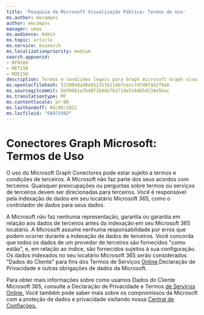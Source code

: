```yaml
---
title: 'Pesquisa da Microsoft Visualização Pública: Termos de Uso'
ms.author: mecampos
author: mecampos
manager: umas
ms.audience: Admin
ms.topic: article
ms.service: mssearch
ms.localizationpriority: medium
search.appverid:
- BFB160
- MET150
- MOE150
description: Termos e condições legais para Graph microsoft Graph visualização pública para Pesquisa da Microsoft
ms.openlocfilehash: 5230048ad0eb52353621dbfcecc74fd8f4d2f0a6
ms.sourcegitcommit: bb99601a7bd0f16dde7b271de516465d134e5bac
ms.translationtype: MT
ms.contentlocale: pt-BR
ms.lasthandoff: 09/08/2021
ms.locfileid: "58973392"
---
```

<!---Previous ms.author: anfowler --->

# <a name="microsoft-graph-connectors-terms-of-use"></a>Conectores Graph Microsoft: Termos de Uso

O uso do Microsoft Graph Conectores pode estar sujeito a termos e condições de terceiros. A Microsoft não faz parte dos seus acordos com terceiros. Quaisquer preocupações ou perguntas sobre termos ou serviços de terceiros devem ser direcionadas para terceiros. Você é responsável pela indexação de dados em seu locatário Microsoft 365, como o controlador de dados para seus dados.

A Microsoft não faz nenhuma representação, garantia ou garantia em relação aos dados de terceiros antes da indexação em seu Microsoft 365 locatário.  A Microsoft assume nenhuma responsabilidade por erros que podem ocorrer durante a indexação de dados de terceiros.  Você concorda que todos os dados de um provedor de terceiros são fornecidos "como estão", e, em relação ao índice, são fornecidos sujeitos à sua configuração. Os dados indexados no seu locatário Microsoft 365 serão considerados "Dados do [](https://privacy.microsoft.com/privacystatement)Cliente" para fins dos Termos de Serviços [Online,](http://www.microsoftvolumelicensing.com/Downloader.aspx?documenttype=OST&lang=English)Declaração de Privacidade e outras obrigações de dados da Microsoft.

Para obter mais informações sobre como usamos Dados do Cliente Microsoft 365, consulte a Declaração de Privacidade e Termos [de Serviços Online.](https://privacy.microsoft.com/privacystatement) [](http://www.microsoftvolumelicensing.com/Downloader.aspx?documenttype=OST&lang=English) Você também pode saber mais sobre os compromissos da Microsoft com a proteção de dados e privacidade visitando nossa [Central de Confiações.](https://www.microsoft.com/trust-center)
